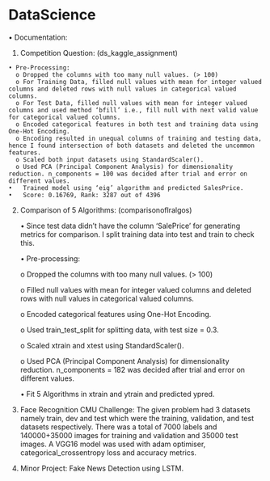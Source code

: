 # DataScience
•	Documentation:

  1. Competition Question: (ds_kaggle_assignment)
  
    • Pre-Processing:
      o	Dropped the columns with too many null values. (> 100) 
      o	For Training Data, filled null values with mean for integer valued columns and deleted rows with null values in categorical valued columns.
      o	For Test Data, filled null values with mean for integer valued columns and used method ‘bfill’ i.e., fill null with next valid value for categorical valued columns.
      o	Encoded categorical features in both test and training data using One-Hot Encoding.
      o	Encoding resulted in unequal columns of training and testing data, hence I found intersection of both datasets and deleted the uncommon features.
      o	Scaled both input datasets using StandardScaler().
      o	Used PCA (Principal Component Analysis) for dimensionality reduction. n_components = 100 was decided after trial and error on different values.
    •	Trained model using ‘eig’ algorithm and predicted SalesPrice.
    •	Score: 0.16769, Rank: 3287 out of 4396

2.	Comparison of 5 Algorithms: (comparisonoflralgos)

    •	Since test data didn’t have the column ‘SalePrice’ for generating metrics for comparison. I split training data into test and train to check this.
    
    •	Pre-processing:
    
      o	Dropped the columns with too many null values. (> 100) 
      
      o	Filled null values with mean for integer valued columns and deleted rows with null values in categorical valued columns.
      
      o	Encoded categorical features using One-Hot Encoding.
      
      o	Used train_test_split for splitting data, with test size = 0.3.
      
      o	Scaled xtrain and xtest using StandardScaler().
      
      o	Used PCA (Principal Component Analysis) for dimensionality reduction. n_components = 182 was decided after trial and error on different values.
      
    •	Fit 5 Algorithms in xtrain and ytrain and predicted ypred.

3. Face Recognition CMU Challenge:
  The given problem had 3 datasets namely train, dev and test which were the training, validation, and test datasets respectively. There was a total of 7000 labels and        
  140000+35000 images for training and validation and 35000 test images. A VGG16 model was used with adam optimiser, categorical_crossentropy loss and accuracy metrics.

4. Minor Project: Fake News Detection using LSTM.


